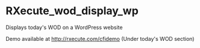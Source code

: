 RXecute_wod_display_wp
======================

Displays today's WOD on a WordPress website

Demo available at http://rxecute.com/cfidemo (Under today's WOD section)
